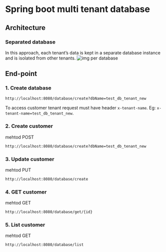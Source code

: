 # Spring boot multi tenant database

## Architecture
### Separated database
In this approach, each tenant’s data is kept in a separate database instance and is isolated from other tenants.
![img per database](https://www.baeldung.com/wp-content/uploads/2022/08/database_per_tenant.png)

## End-point
### 1. Create database
```bash
http://localhost:8080/database/create?dbName=test_db_tenant_new
```

To access customer tenant request must have header ```x-tenant-name```. Eg: ```x-tenant-name=test_db_tenant_new```.
### 2. Create customer
mehtod POST
```bash
http://localhost:8080/database/create?dbName=test_db_tenant_new
```
### 3. Update customer
mehtod PUT
```bash
http://localhost:8080/database/create
```
### 4. GET customer
mehtod GET
```bash
http://localhost:8080/database/get/{id}
```
### 5. List customer
mehtod GET
```bash
http://localhost:8080/database/list
```

 

